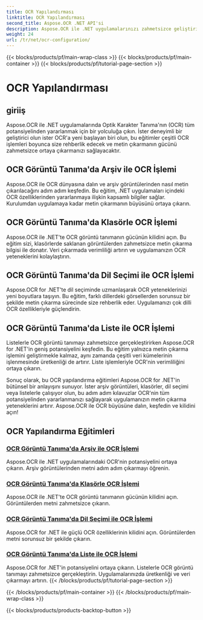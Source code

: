 ```yaml
---
title: OCR Yapılandırması
linktitle: OCR Yapılandırması
second_title: Aspose.OCR .NET API'si
description: Aspose.OCR ile .NET uygulamalarınızı zahmetsizce geliştirin. Arşiv, klasör, dil seçimi ve liste işlemlerini içeren OCR yapılandırma eğitimlerini keşfedin.
weight: 24
url: /tr/net/ocr-configuration/
---
```


{{< blocks/products/pf/main-wrap-class >}}
{{< blocks/products/pf/main-container >}}
{{< blocks/products/pf/tutorial-page-section >}}

# OCR Yapılandırması

## giriiş

Aspose.OCR ile .NET uygulamalarında Optik Karakter Tanıma'nın (OCR) tüm potansiyelinden yararlanmak için bir yolculuğa çıkın. İster deneyimli bir geliştirici olun ister OCR'a yeni başlayan biri olun, bu eğitimler çeşitli OCR işlemleri boyunca size rehberlik edecek ve metin çıkarmanın gücünü zahmetsizce ortaya çıkarmanızı sağlayacaktır.

## OCR Görüntü Tanıma'da Arşiv ile OCR İşlemi
Aspose.OCR ile OCR dünyasına dalın ve arşiv görüntülerinden nasıl metin çıkarılacağını adım adım keşfedin. Bu eğitim, .NET uygulamaları içindeki OCR özelliklerinden yararlanmaya ilişkin kapsamlı bilgiler sağlar. Kurulumdan uygulamaya kadar metin çıkarmanın büyüsünü ortaya çıkarın.

## OCR Görüntü Tanıma'da Klasörle OCR İşlemi
Aspose.OCR ile .NET'te OCR görüntü tanımanın gücünün kilidini açın. Bu eğitim sizi, klasörlerde saklanan görüntülerden zahmetsizce metin çıkarma bilgisi ile donatır. Veri çıkarmada verimliliği artırın ve uygulamanızın OCR yeteneklerini kolaylaştırın.

## OCR Görüntü Tanıma'da Dil Seçimi ile OCR İşlemi
Aspose.OCR for .NET'te dil seçiminde uzmanlaşarak OCR yeteneklerinizi yeni boyutlara taşıyın. Bu eğitim, farklı dillerdeki görsellerden sorunsuz bir şekilde metin çıkarma sürecinde size rehberlik eder. Uygulamanızı çok dilli OCR özellikleriyle güçlendirin.

## OCR Görüntü Tanıma'da Liste ile OCR İşlemi
Listelerle OCR görüntü tanımayı zahmetsizce gerçekleştirirken Aspose.OCR for .NET'in geniş potansiyelini keşfedin. Bu eğitim yalnızca metin çıkarma işlemini geliştirmekle kalmaz, aynı zamanda çeşitli veri kümelerinin işlenmesinde üretkenliği de artırır. Liste işlemleriyle OCR'nin verimliliğini ortaya çıkarın.

Sonuç olarak, bu OCR yapılandırma eğitimleri Aspose.OCR for .NET'in bütünsel bir anlayışını sunuyor. İster arşiv görüntüleri, klasörler, dil seçimi veya listelerle çalışıyor olun, bu adım adım kılavuzlar OCR'nin tüm potansiyelinden yararlanmanızı sağlayarak uygulamanızın metin çıkarma yeteneklerini artırır. Aspose.OCR ile OCR büyüsüne dalın, keşfedin ve kilidini açın!
## OCR Yapılandırma Eğitimleri
### [OCR Görüntü Tanıma'da Arşiv ile OCR İşlemi](./ocr-operation-with-archive/)
Aspose.OCR ile .NET uygulamalarındaki OCR'nin potansiyelini ortaya çıkarın. Arşiv görüntülerinden metni adım adım çıkarmayı öğrenin.
### [OCR Görüntü Tanıma'da Klasörle OCR İşlemi](./ocr-operation-with-folder/)
Aspose.OCR ile .NET'te OCR görüntü tanımanın gücünün kilidini açın. Görüntülerden metni zahmetsizce çıkarın.
### [OCR Görüntü Tanıma'da Dil Seçimi ile OCR İşlemi](./ocr-operation-with-language-selection/)
Aspose.OCR for .NET ile güçlü OCR özelliklerinin kilidini açın. Görüntülerden metni sorunsuz bir şekilde çıkarın.
### [OCR Görüntü Tanıma'da Liste ile OCR İşlemi](./ocr-operation-with-list/)
Aspose.OCR for .NET'in potansiyelini ortaya çıkarın. Listelerle OCR görüntü tanımayı zahmetsizce gerçekleştirin. Uygulamalarınızda üretkenliği ve veri çıkarmayı artırın.
{{< /blocks/products/pf/tutorial-page-section >}}

{{< /blocks/products/pf/main-container >}}
{{< /blocks/products/pf/main-wrap-class >}}

{{< blocks/products/products-backtop-button >}}
